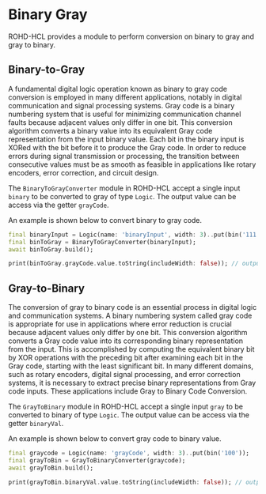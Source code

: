 # Binary Gray

ROHD-HCL provides a module to perform conversion on binary to gray and gray to binary.

## Binary-to-Gray

A fundamental digital logic operation known as binary to gray code conversion is employed in many different applications, notably in digital communication and signal processing systems. Gray code is a binary numbering system that is useful for minimizing communication channel faults because adjacent values only differ in one bit. This conversion algorithm converts a binary value into its equivalent Gray code representation from the input binary value. Each bit in the binary input is XORed with the bit before it to produce the Gray code. In order to reduce errors during signal transmission or processing, the transition between consecutive values must be as smooth as feasible in applications like rotary encoders, error correction, and circuit design.

The `BinaryToGrayConverter` module in ROHD-HCL accept a single input `binary` to be converted to gray of type `Logic`. The output value can be access via the getter `grayCode`.

An example is shown below to convert binary to gray code.

```dart
final binaryInput = Logic(name: 'binaryInput', width: 3)..put(bin('111'));
final binToGray = BinaryToGrayConverter(binaryInput);
await binToGray.build();

print(binToGray.grayCode.value.toString(includeWidth: false)); // output: 100
```

## Gray-to-Binary

The conversion of gray to binary code is an essential process in digital logic and communication systems. A binary numbering system called gray code is appropriate for use in applications where error reduction is crucial because adjacent values only differ by one bit. This conversion algorithm converts a Gray code value into its corresponding binary representation from the input. This is accomplished by computing the equivalent binary bit by XOR operations with the preceding bit after examining each bit in the Gray code, starting with the least significant bit. In many different domains, such as rotary encoders, digital signal processing, and error correction systems, it is necessary to extract precise binary representations from Gray code inputs. These applications include Gray to Binary Code Conversion.

The `GrayToBinary` module in ROHD-HCL accept a single input `gray` to be converted to binary of type `Logic`. The output value can be access via the getter `binaryVal`.

An example is shown below to convert gray code to binary value.

```dart
final graycode = Logic(name: 'grayCode', width: 3)..put(bin('100'));
final grayToBin = GrayToBinaryConverter(graycode);
await grayToBin.build();

print(grayToBin.binaryVal.value.toString(includeWidth: false)); // output: 111
```
